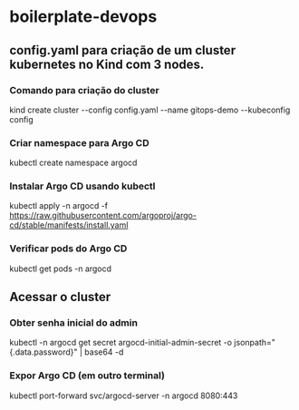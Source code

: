 # boilerplate-devops

## config.yaml para criação de um cluster kubernetes no Kind com 3 nodes.

### Comando para criação do cluster

kind create cluster --config config.yaml --name gitops-demo --kubeconfig config


### Criar namespace para Argo CD
kubectl create namespace argocd

### Instalar Argo CD usando kubectl
kubectl apply -n argocd -f https://raw.githubusercontent.com/argoproj/argo-cd/stable/manifests/install.yaml

### Verificar pods do Argo CD
kubectl get pods -n argocd

## Acessar o cluster

### Obter senha inicial do admin
kubectl -n argocd get secret argocd-initial-admin-secret -o jsonpath="{.data.password}" | base64 -d

### Expor Argo CD (em outro terminal)
kubectl port-forward svc/argocd-server -n argocd 8080:443

